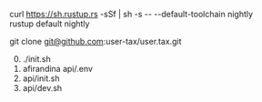 curl https://sh.rustup.rs -sSf | sh -s -- --default-toolchain nightly<br>rustup default nightly

git clone git@github.com:user-tax/user.tax.git

0. ./init.sh
1. afirandina api/.env
2. api/init.sh
3. api/dev.sh